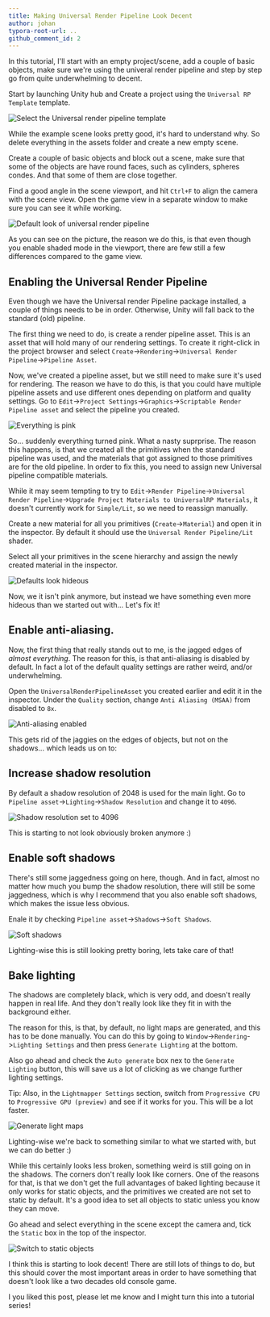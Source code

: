 ```yaml
---
title: Making Universal Render Pipeline Look Decent
author: johan
typora-root-url: ..
github_comment_id: 2
---
```

In this tutorial, I'll start with an empty project/scene, add a couple
of basic objects, make sure we're using the univeral render pipeline and step
by step go from quite underwhelming to decent.

Start by launching Unity hub and Create a project using the `Universal RP Template` template.

![Select the Universal render pipeline template](/assets/urp-template.png)

While the example scene looks pretty good, it's hard to understand why. So
delete everything in the assets folder and create a new empty scene.

Create a couple of basic objects and block out a scene, make sure that some of
the objects are have round faces, such as cylinders, spheres condes. And that
some of them are close together.

Find a good angle in the scene viewport, and hit `Ctrl+F` to align the camera
with the scene view. Open the game view in a separate window to make sure you
can see it while working.

![Default look of universal render pipeline](/assets/urp-primitives.png)

As you can see on the picture, the reason we do this, is that even though you
enable shaded mode in the viewport, there are few still a few differences
compared to the game view.

## Enabling the Universal Render Pipeline

Even though we have the Universal render Pipeline package installed, a couple
of things needs to be in order. Otherwise, Unity will fall back to the standard
(old) pipeline.

The first thing we need to do, is create a render pipeline asset. This is an
asset that will hold many of our rendering settings. To create it right-click
in the project browser and select `Create`->`Rendering`->`Universal Render
Pipeline`->`Pipeline Asset`.

Now, we've created a pipeline asset, but we still need to make sure it's used
for rendering. The reason we have to do this, is that you could have multiple
pipeline assets and use different ones depending on platform and quality
settings. Go to `Edit`->`Project Settings`->`Graphics`->`Scriptable Render
Pipeline asset` and select the pipeline you created.

![Everything is pink](/assets/urp-fresh-pipeline.png)

So... suddenly everything turned pink. What a nasty suprprise. The reason this
happens, is that we created all the primitives when the standard pipeline was
used, and the materials that got assigned to those primitives are for the old
pipeline. In order to fix this, you need to assign new Universal pipeline
compatible materials.

While it may seem tempting to try to `Edit`->`Render Pipeline`->`Universal
Render Pipeline`->`Upgrade Project Materials to UniversalRP Materials`, it
doesn't currently work for `Simple/Lit`, so we need to reassign manually.

Create a new material for all you primitives (`Create`->`Material`) and open it
in the inspector. By default it should use the `Universal Render Pipeline/Lit`
shader.

Select all your primitives in the scene hierarchy and assign the newly created
material in the inspector.

![Defaults look hideous](/assets/urp-defaults.png)

Now, we it isn't pink anymore, but instead we have something even more hideous
than we started out with... Let's fix it!

## Enable anti-aliasing.

Now, the first thing that really stands out to me, is the jagged edges of
*almost everything*. The reason for this, is that anti-aliasing is disabled by
default. In fact a lot of the default quality settings are rather weird, and/or
underwhelming.

Open the `UniversalRenderPipelineAsset` you created earlier and edit it in the
inspector. Under the `Quality` section, change `Anti Aliasing (MSAA)` from
disabled to `8x`.

![Anti-aliasing enabled](/assets/urp-antialiasing.png)

This gets rid of the jaggies on the edges of objects, but not on the shadows...
which leads us on to:

## Increase shadow resolution

By default a shadow resolution of 2048 is used for the main light. Go to
`Pipeline asset`->`Lighting`->`Shadow Resolution` and change it to `4096`.

![Shadow resolution set to 4096](/assets/urp-shadow-resolution.png)

This is starting to not look obviously broken anymore :)

## Enable soft shadows

There's still some jaggedness going on here, though. And in fact, almost no
matter how much you bump the shadow resolution, there will still be some
jaggedness, which is why I recommend that you also enable soft shadows, which
makes the issue less obvious.

Enale it by checking `Pipeline asset`->`Shadows`->`Soft Shadows`.

![Soft shadows](/assets/urp-soft-shadows.png)

Lighting-wise this is still looking pretty boring, lets take care of that!

## Bake lighting

The shadows are completely black, which is very odd, and doesn't really happen
in real life. And they don't really look like they fit in with the background
either.

The reason for this, is that, by default, no light maps are generated, and this
has to be done manually. You can do this by going to
`Window`->`Rendering`->`Lighting Settings` and then press `Generate Lighting`
at the bottom.

Also go ahead and check the `Auto generate` box nex to the `Generate Lighting`
button, this will save us a lot of clicking as we change further lighting
settings.

Tip: Also, in the `Lightmapper Settings` section, switch from `Progressive CPU`
to `Progressive GPU (preview)` and see if it works for you. This will be a lot
faster.

![Generate light maps](/assets/urp-generate-lighting.png)

Lighting-wise we're back to something similar to what we started with, but we
can do better :)

While this certainly looks less broken, something weird is still going on in
the shadows. The corners don't really look like corners. One of the reasons for
that, is that we don't get the full advantages of baked lighting because it
only works for static objects, and the primitives we created are not set to
static by default. It's a good idea to set all objects to static unless you
know they can move.

Go ahead and select everything in the scene except the camera and, tick the
`Static` box in the top of the inspector.

![Switch to static objects](/assets/urp-static.png)

I think this is starting to look decent! There are still lots of things to do,
but this should cover the most important areas in order to have something that
doesn't look like a two decades old console game.

I you liked this post, please let me know and I might turn this into a
tutorial series!
